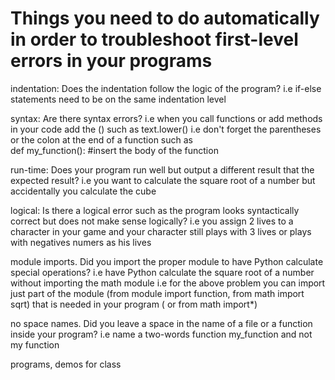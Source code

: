 # Things you need to do automatically in order to troubleshoot first-level errors in your programs

indentation: Does the indentation follow the logic of the program?
  i.e if-else statements need to be on the same indentation level 

syntax: Are there syntax errors?
  i.e when you call functions or add methods in your code add the () such as text.lower()
  i.e don't forget the parentheses or the colon at the end of a function such as  
    def my_function():
    #insert the body of the function 

run-time: Does your program run well but output a different result that the expected result?
  i.e you want to calculate the square root of a number but accidentally you calculate the cube 
  
logical: Is there a logical error such as the program looks syntactically correct but does not make sense logically? 
  i.e you assign 2 lives to a character in your game and your character still plays with 3 lives or plays with negatives numers as his lives
  
module imports. Did you import the proper module to have Python calculate special operations?
  i.e have Python calculate the square root of a number without importing the math module
  i.e for the above problem you can import just part of the module (from module import function, from math import sqrt) that is needed in your program ( or from math import*) 
  
no space names. Did you leave a space in the name of a file or a function inside your program?
  i.e name a two-words function my_function and not my function 



programs, demos for class
